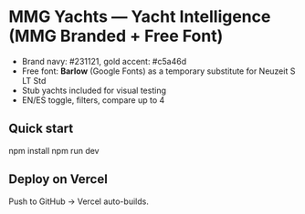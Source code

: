 # MMG Yachts — Yacht Intelligence (MMG Branded + Free Font)

- Brand navy: #231121, gold accent: #c5a46d
- Free font: **Barlow** (Google Fonts) as a temporary substitute for Neuzeit S LT Std
- Stub yachts included for visual testing
- EN/ES toggle, filters, compare up to 4

## Quick start
npm install
npm run dev

## Deploy on Vercel
Push to GitHub → Vercel auto-builds.

